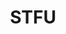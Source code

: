 ---
title: "STFU"
type: hashtag
hashtag: stfu
related:
  - SIT DOWN
  - as it pertains to you know what
  - "Let a fool hold his tongue and he will pass for a sage."
---